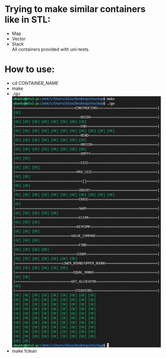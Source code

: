 # Trying to make similar containers like in STL:
* Map
* Vector
* Stack  
All containers provided with uni-tests.
# How to use:
* cd *CONTAINER_NAME*
* make
* ./go  
![alt-текст](https://github.com/xTSL-echiles/stl_containers/blob/main/test_map.png "How does it look: ")
* make fclean
